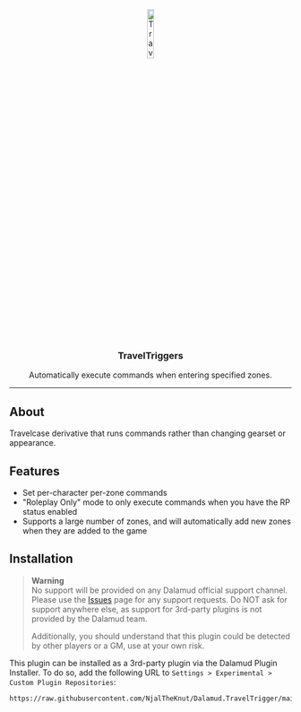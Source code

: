 <div align="center">

<img src="./.assets/icon.png" alt="Travelcase Logo" width="15%">
  
### TravelTriggers
Automatically execute commands when entering specified zones.
</div>

---

## About 
Travelcase derivative that runs commands rather than changing gearset or appearance.

## Features
- Set per-character per-zone commands
- "Roleplay Only" mode to only execute commands when you have the RP status enabled
- Supports a large number of zones, and will automatically add new zones when they are added to the game

## Installation
> **Warning**  
> No support will be provided on any Dalamud official support channel. Please use the [Issues](https://github.com/NjalTheKnut/Dalamud.TravelTriggers/issues) page for any support requests. Do NOT ask for support anywhere else, as support for 3rd-party plugins is not provided by the Dalamud team. 
> 
> Additionally, you should understand that this plugin could be detected by other players or a GM, use at your own risk.

This plugin can be installed as a 3rd-party plugin via the Dalamud Plugin Installer. To do so, add the following URL to `Settings > Experimental > Custom Plugin Repositories`:

```
https://raw.githubusercontent.com/NjalTheKnut/Dalamud.TravelTrigger/main/repo.json
```
